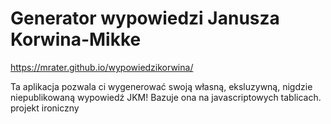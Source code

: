 # Generator wypowiedzi Janusza Korwina-Mikke

https://mrater.github.io/wypowiedzikorwina/

Ta aplikacja pozwala ci wygenerować swoją własną, eksluzywną, nigdzie niepublikowaną wypowiedź JKM!
Bazuje ona na javascriptowych tablicach.
projekt ironiczny
